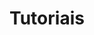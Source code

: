 ---
layout: tutorial
title: Tutoriais
description: Como utilizar o POS-Virtual Braspag
search: true
categories: tutorial
tags:
  - Admin
---